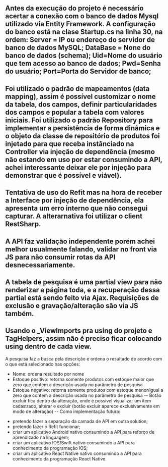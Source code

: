 Antes da execução do projeto é necessário acertar a conexão com o banco de dados Mysql utilizado via Entity Framework.
A configuração do banco está na clase Startup.cs na linha 30, na ordem:
Server = IP ou endereço do servidor de banco de dados MySQL;
DataBase = None do banco de dados (schema);
Uid=Nome do usuário que tem acesso ao banco de dados;
Pwd=Senha do usuário;
Port=Porta do Servidor de banco;
--
Foi utilizado o padrão de mapeamentos (data mapping), assim é possível customizar o nome da tabela, dos campos, definir particularidades dos campos e popular a tabela com valores iniciais.
Foi utilizado o padrão Repository para implementar a persistência de forma dinâmica e o objeto da classe de repositório de produtos foi injetado para que receba instânciado na Controller via injeção de dependência (mesmo não estando em uso por estar consumindo a API, achei interessante deixar ele por injeção para demonstrar que é possível e viável).
--
Tentativa de uso do Refit mas na hora de receber a Interface por injeção de dependência, ela apresenta um erro interno que não consegui capturar. A alterarnativa foi utilizar o client RestSharp.
--
A API faz validação independente porém achei melhor usualmente falando, validar no front via JS para não consumir rotas da API desnecessariamente.
--
A tabela de pesquisa é uma partial view para não renderizar a página toda, e a recuperação dessa partial está sendo feito via Ajax. Requisições de exclusão e gravação/alteração são via JS também.
--
Usando o _ViewImports pra using do projeto e TagHelpers, assim não é preciso ficar colocando using dentro de cada view.
--
A pesquisa faz a busca pela descrição e ordena o resultado de acordo com o que está selecionado nas opções:
- Nome: ordena resultado por nome
- Estoque positivo: retorna somente produtos com estoque maior que zero que contém a descrição usada no parâmetro de pesquisa
- Estoque negativo: retorna somente produtos com estoque menor/igual a zero que contém a descrição usada no parâmetro de pesquisa
--
Botão excluir fica dentro da alteração, onde é possível visualizar um item cadastrado, alterar e excluir (botão excluir aparece exclusivamente em modo de alteração)
--
Como implementação futura:
* pretendo fazer a separação da camada de API em outra solution;
* pretendo fazer o Refit funcionar;
* criar um aplicativo Android nativo consumindo a API para reforço de aprendizado na linguagem;
* criar um aplicativo  IOS/Swift nativo consumindo a API para conhecimento da programação IOS;
* criar um aplicativo React Native nativo consumindo a API para conhecimento da programação React Native.



